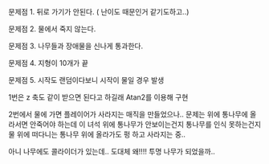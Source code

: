 문제점 1. 뒤로 가기가 안된다. ( 난이도 때문인거 같기도하고..)

문제점 2. 물에서 죽지 않는다.

문제점 3. 나무들과 장애물을 신나게 통과한다.

문제점 4. 지형이 10개가 끝

문제점 5. 시작도 랜덤이다보니 시작이 물일 경우 발생


1번은 z 축도 같이 받으면 된다고 하길래
Atan2를 이용해 구현

2번에서 물에 가면 플레이어가 사라지는 매직을 만들었으나..
문제는 위에 통나무에 올라서면 안죽어야 하는데
이 녀석 위에 통나무가 안보이는건지 통나무를 인식 못하는건지
물 위에 떠다니는 통나무 위에 올라가도 펑 하고 사라지는 중..

아니 나무에도 콜라이더가 있는데..
도대체 왜!!!! 투명 나무가 되었을까..
